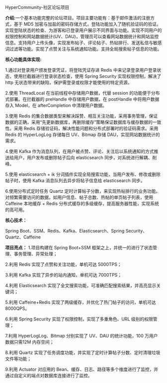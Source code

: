 HyperCommunity-社区论坛项目

<strong>介绍:</strong>一个基本功能完整的论坛项目。项目主要功能有：基于邮件激活的注册方式，基于 MD5 加密与加盐的密码存储方式，登陆功能加入了随机验证码的验证。实现登陆状态的检查、为游客和已登录用户展示不同界面与功能。实现不同用户的权限控制和网站数据统计(UV、DAU)，管理员可以查看网站数据统计和网站监控信息。支持用户上传头像，实现发布帖子、评论帖子、热帖排行、发送私信与敏感词过滤等功能。实现了点赞关注与系统通知功能。支持全局搜索帖子信息的功能。

<strong>核心功能具体实现:</strong>

1.通过对登录用户颁发登录凭证，将登陆凭证存进 Redis 中来记录登录用户登录状态，使用拦截器进行登录状态检查，使用 Spring Security 实现权限控制，解决了 http 无状态带来的缺陷，保护需登录或权限才能使用的特定资源。

2.使用 ThreadLocal 在当前线程中存储用户数据，代替 session 的功能便于分布式部署。在拦截器的 preHandle 中存储用户数据，在 postHandle 中将用户数据存入 Model，在 afterCompletion 中清理用户数据。

3.使用 Redis 的集合数据类型来解决踩赞、相互关注功能，采用事务管理，保证数据的正确，采用“先更新数据库，再删除缓存”策略保证数据库与缓存数据的一致性。采用 Redis 存储验证码，解决性能问题和分布式部署时的验证码需求。采用 Redis 的 HyperLogLog 存储每日 UV、Bitmap 存储 DAU，实现网站数据统计的需求。

4.使用 Kafka 作为消息队列，在用户被点赞、评论、关注后以系统通知的方式推送给用户，用户发布或删除帖子后向 elasticsearch 同步，对系统进行解耦、削峰。

5.使用 elasticsearch + ik 分词插件实现全局搜索功能，当用户发布、修改或删除帖子时，使用 Kafka 消息队列去异步将帖子信息给 elasticsearch 同步。

6.使用分布式定时任务 Quartz 定时计算帖子分数，来实现热帖排行的业务功能。对频繁需要访问的数据，如用户信息、帖子总数、热帖的单页帖子列表，使用 Caffeine 本地缓存 + Redis 分布式缓存的多级缓存，提高服务器性能，实现系统的高可用。

<strong>核心技术：</strong>

Spring Boot、SSM、Redis、Kafka、Elasticsearch、Spring Security、Quartz、Caffeine

<strong>项目亮点：</strong>
1.项⽬构建在 Spring Boot+SSM 框架之上，并统⼀的进⾏了状态管理、事务管理、异常处理；

2.利⽤ Redis 实现了点赞和关注功能，单机可达 5000TPS；

3.利⽤ Kafka 实现了异步的站内通知，单机可达 7000TPS；

4.利⽤ Elasticsearch 实现了全⽂搜索功能，可准确匹配搜索结果，并⾼亮显示关键词；

5.利⽤ Caffeine+Redis 实现了两级缓存，并优化了热⻔帖⼦的访问，单机可达 8000QPS。

6.利⽤ Spring Security 实现了权限控制，实现了多重⻆⾊、URL 级别的权限管理；

7.利⽤ HyperLogLog、Bitmap 分别实现了 UV、DAU 的统计功能，100 万⽤户数据只需12M 内存空间；

8.利⽤ Quartz 实现了任务调度功能，并实现了定时计算帖⼦分数、定时清理垃圾⽂件等功能；

9.利⽤ Actuator 对应⽤的 Bean、缓存、⽇志、路径等多个维度进⾏了监控，并通过⾃定义的端点对数据库连接进⾏了监控。
